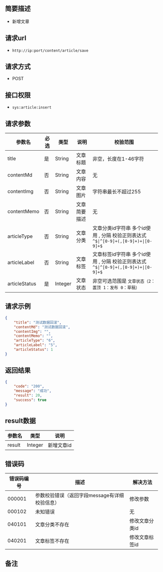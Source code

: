## 简要描述
- 新增文章

## 请求url
- `http://ip:port/content/article/save`

## 请求方式
- POST

## 接口权限
- `sys:article:insert`

## 请求参数
| 参数名        | 必选 | 类型    | 说明         | 校验范围                                                                           |
| ------------- | ---- | ------- | ------------ | ---------------------------------------------------------------------------------- |
| title         | 是   | String  | 文章标题     | 非空，长度在1-46字符                                                               |
| contentMd     | 否   | String  | 文章内容     | 无                                                                                 |
| contentImg    | 否   | String  | 文章图片     | 字符串最长不超过255                                                                |
| contentMemo   | 否   | String  | 文章简要描述 | 无                                                                                 |
| articleType   | 否   | String  | 文章分类     | 文章分类id字符串 多个id使用 , 分隔 校验正则表达式 `^$\|^[0-9]+(,[0-9]+)+\|[0-9]+$` |
| articleLabel  | 否   | String  | 文章标签     | 文章标签id字符串 多个id使用 , 分隔 校验正则表达式 `^$\|^[0-9]+(,[0-9]+)+\|[0-9]+$` |
| articleStatus | 是   | Integer | 文章状态     | 非空可选范围是 `文章状态（2：置顶 1：发布 0：草稿）`                               |



## 请求示例
```json
{
	"title": "测试数据回滚",
	"contentMd": "测试数据回滚",
	"contentImg": "",
	"contentMemo": "",
	"articleType": "6",
	"articleLabel": "5",
	"articleStatus": 1
}
```

## 返回结果
```json
{
    "code": "200",
    "message": "成功",
    "result": 20,
    "success": true
}
```

## result数据
| 参数名 | 类型    | 说明       |
| ------ | ------- | ---------- |
| result | Integer | 新增文章id |


## 错误码
| 错误码编号 | 描述                                          | 解决方法       |
| ---------- | --------------------------------------------- | -------------- |
| 000001     | 参数校验错误（返回字段message有详细校验信息） | 修改参数       |
| 000102     | 未知错误                                      | 无             |
| 040101     | 文章分类不存在                                | 修改文章分类id |
| 040201     | 文章标签不存在                                | 修改文章标签id |

## 备注
